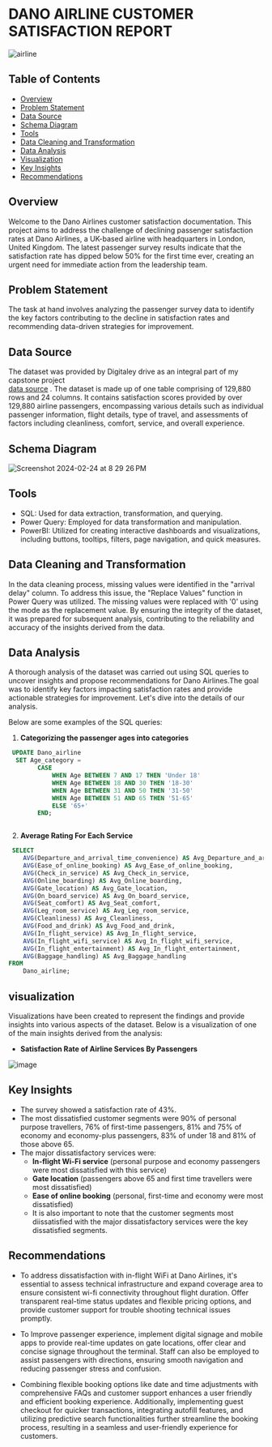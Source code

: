 # DANO AIRLINE CUSTOMER SATISFACTION REPORT
![airline](https://github.com/NEENYEE/Dano-Airline-/assets/101926233/03eeecde-5ff8-4212-80ab-d55c4c969d65)

## Table of Contents

- [Overview](#overview)
- [Problem Statement](problem-statement)
- [Data Source](#data-source)
- [Schema Diagram](#schema-diagram)
- [Tools](#tools)
- [Data Cleaning and Transformation](#data-cleaning-and-transformation)
- [Data Analysis](#data-analysis)
- [Visualization](#visualization)
- [Key Insights](#key-insights)
- [Recommendations](#recommendations)


## Overview

Welcome to the Dano Airlines customer satisfaction documentation. This project aims to address the challenge of declining passenger satisfaction rates at Dano Airlines, a UK-based airline with headquarters in London, United Kingdom. The latest passenger survey results indicate that the satisfaction rate has dipped below 50% for the first time ever, creating an urgent need for immediate action from the leadership team.


## Problem Statement

The task at hand involves analyzing the passenger survey data to identify the key factors contributing to the decline in satisfaction rates and recommending data-driven strategies for improvement.



## Data Source

The dataset was provided by Digitaley drive as an integral part of my capstone project           
[data source](https://docs.google.com/spreadsheets/d/15Kp-2yfQFNRGJPNOkpMwG-OMX8xVZOJ5VL7f35v7sRQ/edit#gid=1647986900) . The dataset is made up of one table comprising of 129,880 rows and 24 columns. It contains satisfaction scores provided by over 129,880 airline passengers, encompassing various details such as individual passenger information, flight details, type of travel, and assessments of factors including cleanliness, comfort, service, and overall experience. 



## Schema Diagram

![Screenshot 2024-02-24 at 8 29 26 PM](https://github.com/NEENYEE/Dano-Airline-/assets/101926233/4bc4986e-c602-4b13-be88-e2493b182b7a)



## Tools 

- SQL: Used for data extraction, transformation, and querying.
- Power Query: Employed for data transformation and manipulation.
- PowerBI: Utilized for creating interactive dashboards and visualizations, including buttons, tooltips, filters, page navigation, and quick measures.



## Data Cleaning and Transformation

In the data cleaning process, missing values were identified in the "arrival delay" column. To address this issue, the "Replace Values" function in Power Query was utilized. The missing values were replaced with '0' using the mode as the replacement value. By ensuring the integrity of the dataset, it was prepared for subsequent analysis, contributing to the reliability and accuracy of the insights derived from the data.



## Data Analysis


A thorough analysis of the dataset was carried out using SQL queries to uncover insights and propose recommendations for Dano Airlines.The goal was to identify key factors impacting satisfaction rates and provide actionable strategies for improvement. Let's dive into the details of our analysis.

Below are some examples of the SQL queries:

1.  **Categorizing the passenger ages into categories**
```Sql
 UPDATE Dano_airline
  SET Age_category =
        CASE
            WHEN Age BETWEEN 7 AND 17 THEN 'Under 18'
            WHEN Age BETWEEN 18 AND 30 THEN '18-30'
            WHEN Age BETWEEN 31 AND 50 THEN '31-50'
            WHEN Age BETWEEN 51 AND 65 THEN '51-65'
            ELSE '65+'
        END;



```

2.  **Average Rating For Each Service**
```sql
 SELECT 
    AVG(Departure_and_arrival_time_convenience) AS Avg_Departure_and_arrival_time_convenience,
    AVG(Ease_of_online_booking) AS Avg_Ease_of_online_booking,
    AVG(Check_in_service) AS Avg_Check_in_service,
    AVG(Online_boarding) AS Avg_Online_boarding,
    AVG(Gate_location) AS Avg_Gate_location,
    AVG(On_board_service) AS Avg_On_board_service,
    AVG(Seat_comfort) AS Avg_Seat_comfort,
    AVG(Leg_room_service) AS Avg_Leg_room_service,
    AVG(Cleanliness) AS Avg_Cleanliness,
    AVG(Food_and_drink) AS Avg_Food_and_drink,
    AVG(In_flight_service) AS Avg_In_flight_service,
    AVG(In_flight_wifi_service) AS Avg_In_flight_wifi_service,
    AVG(In_flight_entertainment) AS Avg_In_flight_entertainment,
    AVG(Baggage_handling) AS Avg_Baggage_handling
FROM 
    Dano_airline;

```
## visualization

Visualizations have been created to represent the findings and provide insights into various aspects of the dataset. Below is a visualization of one of the main insights derived from the analysis:

- **Satisfaction Rate of Airline Services By Passengers**
  
![image](https://github.com/NEENYEE/Dano-Airline-/assets/101926233/e19f55ec-4b8b-48eb-88b6-9daf90f5dc0f)




## Key Insights 
- The survey showed a satisfaction rate of 43%.
- The most dissatisfied customer segments were 90% of personal purpose travellers, 76% of first-time passengers, 81% and 75% of economy and economy-plus passengers, 83% of under 18 and 81% of those above 65.
- The major dissatisfactory services were:
   - **In-flight Wi-Fi service** (personal purpose and economy passengers were most dissatisfied with this service)
   - **Gate location** (passengers above 65 and first time travellers were most dissatisfied)
   - **Ease of online booking** (personal, first-time and economy were most dissatisfied)
   - It is also important to note that the customer segments most diissatisfied with the major dissatisfactory services were the key dissatisfied segments.



## Recommendations
- To address dissatisfaction with in-flight WiFi at Dano Airlines, it's essential to assess technical infrastructure and expand coverage area to ensure consistent wi-fi connectivity throughout flight duration. Offer transparent real-time status updates and flexible pricing options, and provide customer support for trouble shooting technical issues promptly.

- To Improve passenger experience, implement digital signage and mobile apps to provide real-time updates on gate locations, offer clear and concise signage throughout the terminal. Staff can also be employed to assist passengers with directions, ensuring smooth navigation and reducing passenger stress and confusion.

- Combining flexible booking options like date and time adjustments with comprehensive FAQs and customer support enhances a user friendly and efficient booking experience. Additionally, implementing guest checkout for quicker transactions, integrating autofill features, and utilizing predictive search functionalities further streamline the booking process, resulting in a seamless and user-friendly experience for customers.





  
